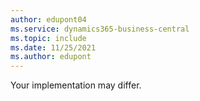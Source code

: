 ```yaml
---
author: edupont04
ms.service: dynamics365-business-central
ms.topic: include
ms.date: 11/25/2021
ms.author: edupont
---
```

Your implementation may differ.  
